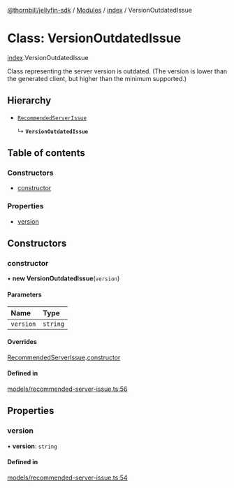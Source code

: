 [@thornbill/jellyfin-sdk](../README.md) / [Modules](../modules.md) / [index](../modules/index.md) / VersionOutdatedIssue

# Class: VersionOutdatedIssue

[index](../modules/index.md).VersionOutdatedIssue

Class representing the server version is outdated.
(The version is lower than the generated client, but higher than the minimum supported.)

## Hierarchy

- [`RecommendedServerIssue`](index.RecommendedServerIssue.md)

  ↳ **`VersionOutdatedIssue`**

## Table of contents

### Constructors

- [constructor](index.VersionOutdatedIssue.md#constructor)

### Properties

- [version](index.VersionOutdatedIssue.md#version)

## Constructors

### constructor

• **new VersionOutdatedIssue**(`version`)

#### Parameters

| Name | Type |
| :------ | :------ |
| `version` | `string` |

#### Overrides

[RecommendedServerIssue](index.RecommendedServerIssue.md).[constructor](index.RecommendedServerIssue.md#constructor)

#### Defined in

[models/recommended-server-issue.ts:56](https://github.com/jellyfin/jellyfin-sdk-typescript/blob/fa599ae/src/models/recommended-server-issue.ts#L56)

## Properties

### version

• **version**: `string`

#### Defined in

[models/recommended-server-issue.ts:54](https://github.com/jellyfin/jellyfin-sdk-typescript/blob/fa599ae/src/models/recommended-server-issue.ts#L54)
